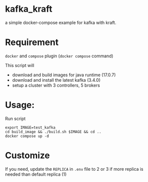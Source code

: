 # kafka_kraft
a simple docker-compose example for kafka with kraft.

# Requirement
`docker` and `compose` plugin (`docker compose` command)

This script will
- download and build images for java runtime (17.0.7)
- download and install the latest kafka (3.4.0)
- setup a cluster with 3 controllers, 5 brokers

# Usage:

Run script
```
export IMAGE=test_kafka
cd build_image && ./build.sh $IMAGE && cd ..
docker compose up -d
```

# Customize
If you need, update the `REPLICA` in `.env` file to 2 or 3 if more replica is needed than default replica (1)
